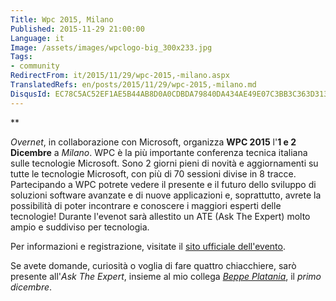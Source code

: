 ```yaml
---
Title: Wpc 2015, Milano
Published: 2015-11-29 21:00:00
Language: it
Image: /assets/images/wpclogo-big_300x233.jpg
Tags:
- community
RedirectFrom: it/2015/11/29/wpc-2015,-milano.aspx
TranslatedRefs: en/posts/2015/11/29/wpc-2015,-milano.md
DisqusId: EC78C5AC52EF1AE5B44AB8D0A0CDBDA79840DA434AE49E07C3BB3C363D313D9C
---
```

**

*Overnet*, in collaborazione con Microsoft, organizza **WPC 2015** l'**1 e 2 Dicembre** a *Milano*. WPC è la più importante conferenza tecnica italiana sulle tecnologie Microsoft. Sono 2 giorni pieni di novità e aggiornamenti su tutte le tecnologie Microsoft, con più di 70 sessioni divise in 8 tracce. Partecipando a WPC potrete vedere il presente e il futuro dello sviluppo di soluzioni software avanzate e di nuove applicazioni e, soprattutto, avrete la possibilità di poter incontrare e conoscere i maggiori esperti delle tecnologie! Durante l'evenot sarà allestito un ATE (Ask The Expert) molto ampio e suddiviso per tecnologia.

Per informazioni e registrazione, visitate il <a href="http://www.wpc2015.it/" target="_blank">sito ufficiale dell'evento</a>.

Se avete domande, curiosità o voglia di fare quattro chiacchiere, sarò presente all'*Ask The Expert*, insieme al mio collega *<a href="http://beppeplatania.com/" target="_blank">Beppe Platania</a>*, il *primo dicembre*.